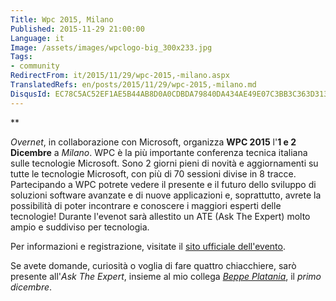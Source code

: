 ```yaml
---
Title: Wpc 2015, Milano
Published: 2015-11-29 21:00:00
Language: it
Image: /assets/images/wpclogo-big_300x233.jpg
Tags:
- community
RedirectFrom: it/2015/11/29/wpc-2015,-milano.aspx
TranslatedRefs: en/posts/2015/11/29/wpc-2015,-milano.md
DisqusId: EC78C5AC52EF1AE5B44AB8D0A0CDBDA79840DA434AE49E07C3BB3C363D313D9C
---
```

**

*Overnet*, in collaborazione con Microsoft, organizza **WPC 2015** l'**1 e 2 Dicembre** a *Milano*. WPC è la più importante conferenza tecnica italiana sulle tecnologie Microsoft. Sono 2 giorni pieni di novità e aggiornamenti su tutte le tecnologie Microsoft, con più di 70 sessioni divise in 8 tracce. Partecipando a WPC potrete vedere il presente e il futuro dello sviluppo di soluzioni software avanzate e di nuove applicazioni e, soprattutto, avrete la possibilità di poter incontrare e conoscere i maggiori esperti delle tecnologie! Durante l'evenot sarà allestito un ATE (Ask The Expert) molto ampio e suddiviso per tecnologia.

Per informazioni e registrazione, visitate il <a href="http://www.wpc2015.it/" target="_blank">sito ufficiale dell'evento</a>.

Se avete domande, curiosità o voglia di fare quattro chiacchiere, sarò presente all'*Ask The Expert*, insieme al mio collega *<a href="http://beppeplatania.com/" target="_blank">Beppe Platania</a>*, il *primo dicembre*.